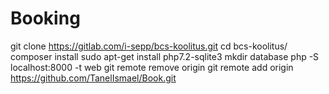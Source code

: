 <h1>Booking</h1>

git clone https://gitlab.com/i-sepp/bcs-koolitus.git
cd bcs-koolitus/
composer install
sudo apt-get install php7.2-sqlite3
mkdir database
php -S localhost:8000 -t web
git remote remove origin
git remote add origin https://github.com/TanelIsmael/Book.git
